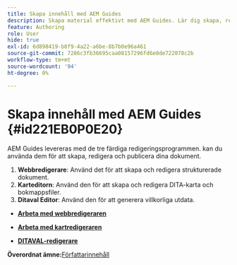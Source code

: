 ```yaml
---
title: Skapa innehåll med AEM Guides
description: Skapa material effektivt med AEM Guides. Lär dig skapa, redigera och publicera dokument i AEM Guides.
feature: Authoring
role: User
hide: true
exl-id: 6d898419-b8f9-4a22-a6be-8b7b0e96a461
source-git-commit: 7286c3fb36695caa08157296fd6e0de722078c2b
workflow-type: tm+mt
source-wordcount: '94'
ht-degree: 0%

---
```


# Skapa innehåll med AEM Guides {#id221EB0P0E20}

AEM Guides levereras med de tre färdiga redigeringsprogrammen. kan du använda dem för att skapa, redigera och publicera dina dokument.

1. **Webbredigerare**: Använd det för att skapa och redigera strukturerade dokument.
1. **Karteditorn**: Använd den för att skapa och redigera DITA-karta och bokmappsfiler.
1. **Ditaval Editor**: Använd den för att generera villkorliga utdata.

- **[Arbeta med webbredigeraren](web-editor.md)**

- **[Arbeta med kartredigeraren](map-editor.md)**

- **[DITAVAL-redigerare](ditaval-editor.md)**


**Överordnat ämne:**&#x200B;[&#x200B; Författarinnehåll](authoring-content.md)
